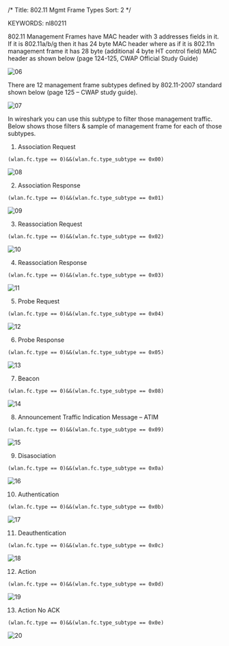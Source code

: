 /*
 Title: 802.11 Mgmt Frame Types
 Sort: 2
 */

KEYWORDS: nl80211

802.11 Management Frames have MAC header with 3 addresses fields in
it. If it is 802.11a/b/g then it has 24 byte MAC header where as if it
is 802.11n management frame it has 28 byte (additional 4 byte HT
control field) MAC header as shown below (page 124-125, CWAP Official
Study Guide)

![06](%image_url%/2016/2016012706.png)

There are 12 management frame subtypes defined by 802.11-2007 standard
shown below (page 125 – CWAP study guide).

![07](%image_url%/2016/2016012707.png)

In wireshark you can use this subtype to filter those management
traffic. Below shows those filters & sample of management frame for
each of those subtypes.

1. Association Request    

```
(wlan.fc.type == 0)&&(wlan.fc.type_subtype == 0x00)
```

![08](%image_url%/2016/2016012708.png)

2. Association Response    

```
(wlan.fc.type == 0)&&(wlan.fc.type_subtype == 0x01)
```

![09](%image_url%/2016/2016012709.png)

3. Reassociation Request

```
(wlan.fc.type == 0)&&(wlan.fc.type_subtype == 0x02)
```

![10](%image_url%/2016/2016012710.png)

4. Reassociation Response

```
(wlan.fc.type == 0)&&(wlan.fc.type_subtype == 0x03)
```

![11](%image_url%/2016/2016012711.png)

5. Probe Request

```
(wlan.fc.type == 0)&&(wlan.fc.type_subtype == 0x04)
```

![12](%image_url%/2016/2016012712.png)

6. Probe Response

```
(wlan.fc.type == 0)&&(wlan.fc.type_subtype == 0x05)
```

![13](%image_url%/2016/2016012713.png)

7. Beacon

```
(wlan.fc.type == 0)&&(wlan.fc.type_subtype == 0x08)
```

![14](%image_url%/2016/2016012714.png)

8.  Announcement Traffic Indication Message – ATIM

```
(wlan.fc.type == 0)&&(wlan.fc.type_subtype == 0x09)
```

![15](%image_url%/2016/2016012715.png)

9. Disasociation

```
(wlan.fc.type == 0)&&(wlan.fc.type_subtype == 0x0a)
```

![16](%image_url%/2016/2016012716.png)

10. Authentication

```
(wlan.fc.type == 0)&&(wlan.fc.type_subtype == 0x0b)
```

![17](%image_url%/2016/2016012717.png)

11. Deauthentication

```
(wlan.fc.type == 0)&&(wlan.fc.type_subtype == 0x0c)
```

![18](%image_url%/2016/2016012718.png)

12. Action

```
(wlan.fc.type == 0)&&(wlan.fc.type_subtype == 0x0d)
```

![19](%image_url%/2016/2016012719.png)

13. Action No ACK

```
(wlan.fc.type == 0)&&(wlan.fc.type_subtype == 0x0e)
```

![20](%image_url%/2016/2016012720.png)

